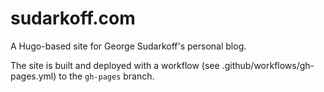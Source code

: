 # sudarkoff.com

A Hugo-based site for George Sudarkoff's personal blog.

The site is built and deployed with a workflow (see .github/workflows/gh-pages.yml) to the `gh-pages` branch.